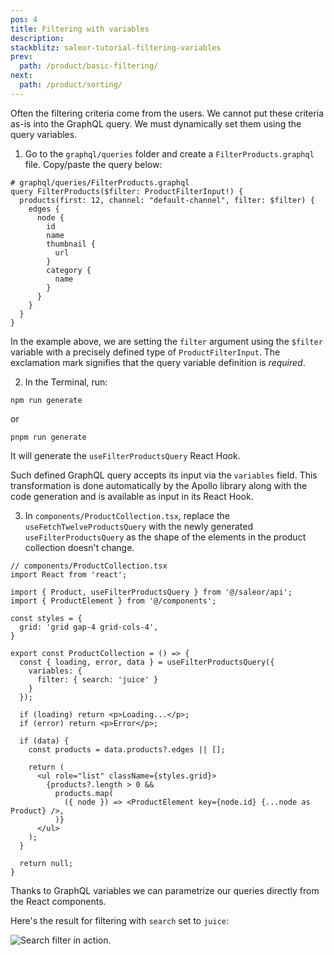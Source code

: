 ```yaml
---
pos: 4
title: Filtering with variables
description:
stackblitz: saleor-tutorial-filtering-variables
prev:
  path: /product/basic-filtering/
next:
  path: /product/sorting/
---
```


Often the filtering criteria come from the users. We cannot put these criteria as-is into the GraphQL query. We must dynamically set them using the query variables.

1. Go to the `graphql/queries` folder and create a `FilterProducts.graphql` file. Copy/paste the query below:

```graphql{1,2}
# graphql/queries/FilterProducts.graphql
query FilterProducts($filter: ProductFilterInput!) {
  products(first: 12, channel: "default-channel", filter: $filter) {
    edges {
      node {
        id
        name
        thumbnail {
          url
        }
        category {
          name
        }
      }
    }
  }
}
```

In the example above, we are setting the `filter` argument using the `$filter` variable with a precisely defined type of `ProductFilterInput`. The exclamation mark signifies that the query variable definition is _required_.

2. In the Terminal, run:

```
npm run generate
```

or

```
pnpm run generate
```

It will generate the `useFilterProductsQuery` React Hook.

Such defined GraphQL query accepts its input via the `variables` field. This transformation is done automatically by the Apollo library along with the code generation and is available as input in its React Hook.

3. In `components/ProductCollection.tsx`, replace the `useFetchTwelveProductsQuery` with the newly generated `useFilterProductsQuery` as the shape of the elements in the product collection doesn't change.

```tsx{4,12-16}
// components/ProductCollection.tsx
import React from 'react';

import { Product, useFilterProductsQuery } from '@/saleor/api';
import { ProductElement } from '@/components';

const styles = {
  grid: 'grid gap-4 grid-cols-4',
}

export const ProductCollection = () => {
  const { loading, error, data } = useFilterProductsQuery({
    variables: {
      filter: { search: 'juice' }
    }
  });

  if (loading) return <p>Loading...</p>;
  if (error) return <p>Error</p>;

  if (data) {
    const products = data.products?.edges || [];

    return (
      <ul role="list" className={styles.grid}>
        {products?.length > 0 &&
          products.map(
            ({ node }) => <ProductElement key={node.id} {...node as Product} />,
          )}
      </ul>
    );
  }

  return null;
}

```

Thanks to GraphQL variables we can parametrize our queries directly from the React components.

Here's the result for filtering with `search` set to `juice`:

![Search filter in action.](/images/filter-product.png)
